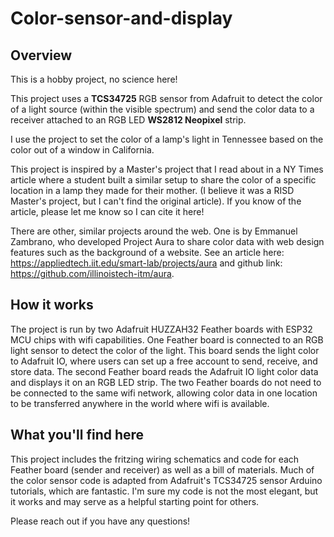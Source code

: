# Color-sensor-and-display

## Overview
This is a hobby project, no science here! 

This project uses a **TCS34725** RGB sensor from Adafruit to detect the color of a light source (within the visible spectrum) and send the color data to a receiver attached to an RGB LED **WS2812 Neopixel** strip. 

I use the project to set the color of a lamp's light in Tennessee based on the color out of a window in California. 

This project is inspired by a Master's project that I read about in a NY Times article where a student built a similar setup to share the color of a specific location in a lamp they made for their mother. (I believe it was a RISD Master's project, but I can't find the original article). If you know of the article, please let me know so I can cite it here! 

There are other, similar projects around the web. One is by Emmanuel Zambrano, who developed Project Aura to share color data with web design features such as the background of a website. See an article here: https://appliedtech.iit.edu/smart-lab/projects/aura and github link: https://github.com/illinoistech-itm/aura.


## How it works
The project is run by two Adafruit HUZZAH32 Feather boards with ESP32 MCU chips with wifi capabilities. One Feather board is connected to an RGB light sensor to detect the color of the light. This board sends the light color to Adafruit IO, where users can set up a free account to send, receive, and store data. The second Feather board reads the Adafruit IO light color data and displays it on an RGB LED strip. The two Feather boards do not need to be connected to the same wifi network, allowing color data in one location to be transferred anywhere in the world where wifi is available. 

## What you'll find here
This project includes the fritzing wiring schematics and code for each Feather board (sender and receiver) as well as a bill of materials. Much of the color sensor code is adapted from Adafruit's TCS34725 sensor Arduino tutorials, which are fantastic. I'm sure my code is not the most elegant, but it works and may serve as a helpful starting point for others. 

Please reach out if you have any questions! 
